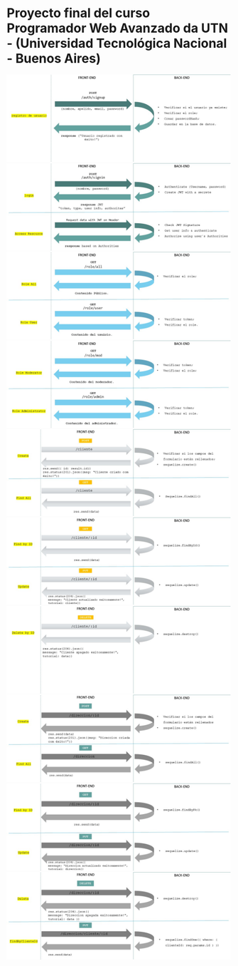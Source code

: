 # Proyecto final del curso Programador Web Avanzado da UTN - (Universidad Tecnológica Nacional - Buenos Aires)

<img src="https://raw.githubusercontent.com/leopesi/proyecto_UTN/main/Fluxograma_Proyecto_UTN/Slide1.JPG">

<img src="https://raw.githubusercontent.com/leopesi/proyecto_UTN/main/Fluxograma_Proyecto_UTN/Slide2.JPG">

<img src="https://raw.githubusercontent.com/leopesi/proyecto_UTN/main/Fluxograma_Proyecto_UTN/Slide3.JPG">

<img src="https://raw.githubusercontent.com/leopesi/proyecto_UTN/main/Fluxograma_Proyecto_UTN/Slide4.JPG">

<img src="https://raw.githubusercontent.com/leopesi/proyecto_UTN/main/Fluxograma_Proyecto_UTN/Slide5.JPG">

<img src="https://raw.githubusercontent.com/leopesi/proyecto_UTN/main/Fluxograma_Proyecto_UTN/Slide6.JPG">

<img src="https://raw.githubusercontent.com/leopesi/proyecto_UTN/main/Fluxograma_Proyecto_UTN/Slide7.JPG">

<img src="https://raw.githubusercontent.com/leopesi/proyecto_UTN/main/Fluxograma_Proyecto_UTN/Slide8.JPG">

<img src="https://raw.githubusercontent.com/leopesi/proyecto_UTN/main/Fluxograma_Proyecto_UTN/Slide9.JPG">

<img src="https://raw.githubusercontent.com/leopesi/proyecto_UTN/main/Fluxograma_Proyecto_UTN/Slide10.JPG">
